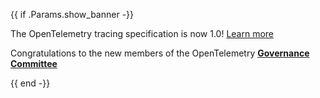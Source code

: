 {{ if .Params.show_banner -}}
<div class="o-banner">

The OpenTelemetry tracing specification is now 1.0!
[Learn more][]

[Learn more]: https://medium.com/opentelemetry/opentelemetry-specification-v1-0-0-tracing-edition-72dd08936978

Congratulations to the new members of the OpenTelemetry **[Governance Committee][gce]**

[gce]: https://github.com/open-telemetry/community/blob/main/community-members.md#governance-committee
</div>
{{ end -}}
